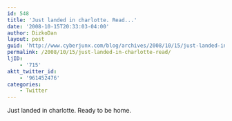 ```yaml
---
id: 548
title: 'Just landed in charlotte. Read...'
date: '2008-10-15T20:33:03-04:00'
author: DizkoDan
layout: post
guid: 'http://www.cyberjunx.com/blog/archives/2008/10/15/just-landed-in-charlotte-read/'
permalink: /2008/10/15/just-landed-in-charlotte-read/
ljID:
    - '715'
aktt_twitter_id:
    - '961452476'
categories:
    - Twitter
---
```


Just landed in charlotte. Ready to be home.